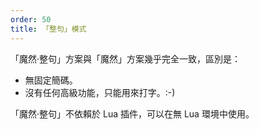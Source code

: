 ```yaml
---
order: 50
title: 「整句」模式
---
```


「魔然·整句」方案與「魔然」方案幾乎完全一致，區別是：

* 無固定簡碼。
* 沒有任何高級功能，只能用來打字。:-)

[//]: # ({% hint style="info" %})
「魔然·整句」不依賴於 Lua 插件，可以在無 Lua 環境中使用。

[//]: # ({% endhint %})
